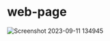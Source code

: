 # web-page

![Screenshot 2023-09-11 134945](https://github.com/nitinlabana/web-page/assets/67837026/eb840088-f844-42fb-a9fe-51fe6b259581)
